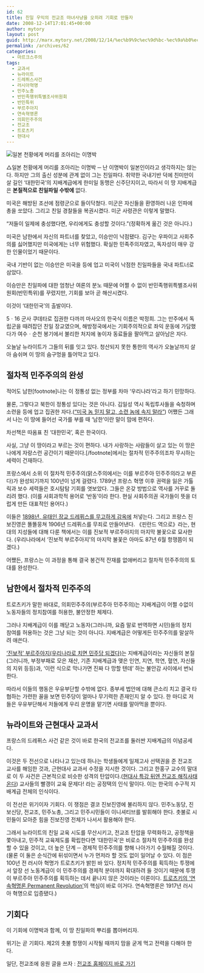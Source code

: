 ```yaml
---
id: 62
title: 친일 우익의 전교조 마녀사냥을 오히려 기회로 만들자
date: 2008-12-14T17:01:45+00:00
author: mytory
layout: post
guid: http://marx.mytory.net/2008/12/14/%ec%b9%9c%ec%9d%bc-%ec%9a%b0%ec%9d%b5%ec%9d%98-%ec%a0%84%ea%b5%90%ec%a1%b0-%eb%a7%88%eb%85%80%ec%82%ac%eb%83%a5%ec%9d%84-%ec%98%a4%ed%9e%88%eb%a0%a4-%ea%b8%b0%ed%9a%8c%eb%a1%9c-%eb%a7%8c%eb%93%a4/
permalink: /archives/62
categories:
  - 마르크스주의
tags:
  - 교과서
  - 뉴라이트
  - 드레퓌스사건
  - 러시아혁명
  - 민주노총
  - 반민족행위특별조사위원회
  - 반민특위
  - 부르주아지
  - 연속혁명론
  - 의회민주주의
  - 전교조
  - 트로츠키
  - 현대사
---
```

<div class="imageblock">
  <img src="http://cfs11.tistory.com/image/23/tistory/2008/12/15/01/58/49453b50a196f" title="일본 천황에게 머리를 조아리는 이명박" /></p> 
  
  <div class="cap1">
    △일본 천황에게 머리를 조아리는 이명박 ─ 난 이명박이 일본인이라고 생각하지는 않는다. 하지만 그의 출신 성분에 관계 없이 그는 친일파다. 취약한 국내기반 덕에 친미만이 살 길인 ‘대한민국’의 지배계급에게 한미일 동맹은 신주단지이고, 따라서 이 땅 지배계급은 <strong>본질적으로 친일파일 수밖에</strong> 없다.
  </div>
</div>

미국은 해방된 조선에 점령군으로 들이닥쳤다. 미군은 자신들을 환영하러 나온 인파에 총을 쏘았다. 그리고 친일 경찰들을 복권시켰다. 미군 사령관은 이렇게 말했다.

“저들이 일제에 충성했다면, 우리에게도 충성할 것이다.”(정확하게 옮긴 것은 아니다.)

미국은 남한에서 자신의 파트너를 찾았고, 이승만이 낙점됐다. 김구는 우파이고 사회주의를 싫어했지만 미국에게는 너무 위험했다. 확실한 민족주의자였고, 독자성이 매우 강한 인물이었기 때문이다.

국내 기반이 없는 이승만은 미국을 등에 업고 미국이 낙점한 친일파들을 국내 파트너로 삼았다.

이승만은 친일파에 대한 엄청난 여론의 분노 때문에 어쩔 수 없이 반민족행위특별조사위원회(반민특위)를 꾸렸지만, 기회를 보아 곧 해산시켰다.

이것이 ‘대한민국’의 출발이다.

5ㆍ16 군사 쿠데타로 집권한 다까끼 마사오의 한국식 이름은 박정희. 그는 만주에서 독립군을 때려잡던 친일 장교였으며, 해방정국에서는 기회주의적으로 좌익 운동에 가담했다가 여수ㆍ순천 봉기에서 불리한 처지에 놓이자 동료들을 팔아먹고 살아남은 자다.

오늘날 뉴라이트가 그들의 뒤를 잇고 있다. 청산되지 못한 통한의 역사가 오늘날까지 살아 숨쉬며 이 땅의 숨구멍을 틀어막고 있다.

## 절차적 민주주의의 완성

적어도 남한[footnote]나는 이 정통성 없는 정부를 차마 ‘우리나라’라고 하기 민망하다.
  
물론, 그렇다고 북한이 정통성 있다는 것은 아니다. 김일성 역시 독립투사들을 숙청하며 소련을 등에 업고 집권한 자다.(<a title="[“미국 놈 믿지 말고, 소련 놈에 속지 말라”]로 이동합니다." href="http://wspaper.org/0_view.php?urn=urn:newsml:counterfire.or.kr:20050119T000000%2B0900:d48-1175:1U" target="_blank">“미국 놈 믿지 말고, 소련 놈에 속지 말라”</a>) 어쨌든 그래서 나는 이 땅에 들어선 국가를 부를 때 ‘남한’이란 말이 맘에 편하다.
  
차선책은 따옴표 친 ‘대한민국’, 혹은 한국이다.
  
사실, 그냥 이 땅이라고 부르는 것이 편하다. 내가 사랑하는 사람들이 살고 있는 이 땅은 나에게 자랑스런 공간이기 때문이다.[/footnote]에서는 절차적 민주주의조차 무시하는 세력이 건재하다.

프랑스에서 소위 이 절차적 민주주의(맑스주의에서는 이를 부르주아 민주주의라고 부른다)가 완성되기까지 100년이 넘게 걸렸다. 1789년 프랑스 혁명 이후 권력을 잃은 가톨릭과 보수 세력들은 호시탐탐 기회를 엿보았다. 그들은 온갖 방법으로 역사를 거꾸로 돌리려 했다. (이를 사회과학적 용어로 ‘반동’이라 한다. 현실 사회주의권 국가들이 뜻을 더럽게 만든 대표적인 용어다.)

이들은 <a title="[위키피디아의 드레퓌스 관련 문서]로 이동합니다." href="http://ko.wikipedia.org/wiki/%EB%93%9C%EB%A0%88%ED%93%8C%EC%8A%A4_%EC%82%AC%EA%B1%B4" target="_blank">1898년, 유태인 장교 드레퓌스를 무고하게 감옥에</a> 처넣는다. 그리고 프랑스 진보진영은 똘똘뭉쳐 1906년 드레퓌스를 무죄로 만들어낸다. 《핀란드 역으로》라는, 현대의 지성들에 대해 다룬 책에서는 이를 진보적 부르주아지의 마지막 불꽃으로 묘사한다. (우리나라에서 ‘진보적 부르주아지’의 마지막 불꽃은 아마도 87년 6월 항쟁쯤이 되겠다.)

어쨌든, 프랑스는 이 과정을 통해 결국 봉건적 잔재를 없애버리고 절차적 민주주의의 토대를 완성한다.

## 남한에서 절차적 민주주의

트로츠키가 말한 바대로, 의회민주주의(부르주아 민주주의)는 지배계급이 어쩔 수없이 노동자들의 정치참여를 허용한, 불안정한 체제다.

그러나 지배계급이 이를 깨닫고 노동자(그러니까, 요즘 말로 번역하면 시민)들의 정치 참여를 허용하는 것은 그냥 되는 것이 아니다. 지배계급은 어떻게든 민주주의를 말살하려 애쓴다.

<a title="[“노무현 정권의 성격”]으로 이동합니다." href="http://wspaper.org/0_view.php?urn=urn:newsml:counterfire.or.kr:20040629T000000%2B0900:d12-214:1U" target="_blank">‘진보적’ 부르주아지(우리나라로 치면 민주당 되겠다)</a>는 지배계급이라는 자신들의 본질(그러니까, 부정부패로 모은 재산, 기존 지배계급과 맺은 인연, 지연, 학연, 혈연, 자신들의 지위 등등)과, ‘이런 식으로 막나가면 진짜 다 망할 텐데’ 하는 불안감 사이에서 번뇌한다. 

따라서 이들의 행동은 우유부단할 수밖에 없다. 종부세 법안에 대해 큰소리 치고 결국 타협하는 가련한 꼴을 보면 민주당이 얼마나 무기력한 존재인지 알 수 있다. 한 마디로 저들은 우유부단해서 저들에게 우리 운명을 맡기면 사태를 말아먹을 뿐이다.

## 뉴라이트와 근현대사 교과서

프랑스의 드레퓌스 사건 같은 것이 바로 한국의 전교조를 둘러싼 지배계급의 이념공세다.

이것은 두 전선으로 나타나고 있는데 하나는 학생들에게 일제고사 선택권을 준 전교조 교사를 해임한 것과, 근현대사 교과서 수정을 지시한 것이다. 그리고 한홍구 교수의 말대로 이 두 사건은 근본적으로 비슷한 성격의 탄압이다.(<a title="[http://2kim.idomin.com/561]로 이동합니다." href="http://2kim.idomin.com/561" target="_blank">현대사 특강 뒤엔 전교조 해직사태 온다</a>) 교사들의 빨갱이 교육 문제다! 라는 공정택의 인식 말이다. 이는 한국의 수구적 지배계급 전체의 인식이다.

이 전선은 위기이자 기회다. 이 쟁점은 결코 진보진영에 불리하지 않다. 민주노동당, 진보신당, 전교조, 민주노총, 그리고 민주시민들이 이니셔티브를 발휘해야 한다. 촛불로 시민들이 모아준 힘을 진보진영 전체가 나서서 활용해야 한다.

그래서 뉴라이트의 친일 교육 시도를 무산시키고, 전교조 탄압을 무력화하고, 공정책을 쫓아내고, 민주적 교육제도를 확립한다면 ‘대한민국’은 비로소 절차적 민주주의를 완성할 수 있을 것이고, 더 높은 단계 ─ 경제적 민주주의를 향해 나아가기 수월해질 것이다. (물론 이 둘은 순식간에 뒤섞이면서 누가 먼저라 할 것도 없이 일어날 수 있다. 이 점은 100년 전 러시아 혁명가 트로츠키가 밝힌 바 있다. 정치적 민주주의를 획득하는 투쟁에서 앞장 선 노동계급이 이 민주주의를 경제적 분야까지 확대하려 들 것이기 때문에 투쟁이 부르주아 민주주의를 획득하는 데서 끝나지 않은 것이라는 이론이다. <a title="[존 몰리뉴의 실천가들을 위한 맑스주의 입문 ─ 연속혁명론]으로 이동합니다." href="http://wspaper.org/0_view.php?urn=urn:newsml:counterfire.or.kr:20070522T210908%2B0900:c45-marxism:1U" target="_blank">트로츠키의 ‘연속혁명론 Permanent Revolution’</a>의 핵심이 바로 이거다. 연속혁명론은 1917년 러시아 혁명으로 입증됐다.)

## 기회다

이 기회에 이명박과 함께, 이 땅 친일파의 뿌리를 뽑아버리자.

위기는 곧 기회다. 제2의 촛불 항쟁이 시작될 때까지 맘을 굳게 먹고 전력을 다해야 한다.

일단, 전교조에 응원 글을 쓰자 : <a title="[http://www.eduhope.net]로 이동합니다." href="http://www.eduhope.net/" target="_blank">전교조 홈페이지 바로 가기</a>
